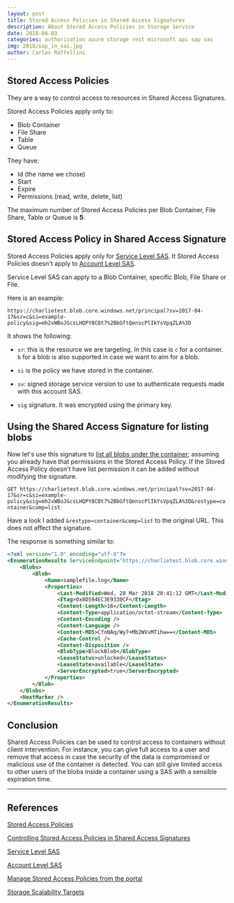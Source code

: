 ```yaml
---
layout: post
title: Stored Access Policies in Shared Access Signatures 
description: About Stored Access Policies in Storage Service
date: 2018-04-03
categories: authorization azure storage rest microsoft api sap sas
img: 2018/sap_in_sas.jpg
author: Carlos Raffellini
---
```


## Stored Access Policies

They are a way to control access to resources in Shared Access Signatures.

Stored Access Policies apply only to:

- Blob Container
- File Share
- Table
- Queue

They have:

- Id (the name we chose)
- Start
- Expire
- Permissions (read, write, delete, list)

The maximum number of Stored Access Policies per Blob Container, File Share, Table or Queue is **5**.

## Stored Access Policy in Shared Access Signature

Stored Access Policies apply only for [Service Level SAS](https://docs.microsoft.com/en-us/rest/api/storageservices/constructing-a-service-sas). It Stored Access Policies doesn't apply to [Account Level SAS](https://docs.microsoft.com/en-us/rest/api/storageservices/constructing-an-account-sas).

Service Level SAS can apply to a Blob Container, specific Blob, File Share or File.

Here is an example:

`https://charlietest.blob.core.windows.net/principal?sv=2017-04-17&sr=c&si=example-policy&sig=mh2xWBoJGcsLHQPY8COt7%2BbGftQenscPlIkYsVpqZLA%3D`

It shows the following:

- `sr`: this is the resource we are targeting. In this case is `c` for a container. `b` for a blob is also supported in case we want to aim for a blob.

- `si` is the policy we have stored in the container.

- `sv`: signed storage service version to use to authenticate requests made with this account SAS.

- `sig` signature. It was encrypted using the primary key.

## Using the Shared Access Signature for listing blobs

Now let's use this signature to [list all blobs under the container](https://docs.microsoft.com/en-us/rest/api/storageservices/list-blobs); assuming you already have that permissions in the Stored Access Policy. If the Stored Access Policy doesn't have list permission it can be added without modifying the signature.

`GET https://charlietest.blob.core.windows.net/principal?sv=2017-04-17&sr=c&si=example-policy&sig=mh2xWBoJGcsLHQPY8COt7%2BbGftQenscPlIkYsVpqZLA%3D&restype=container&comp=list`

Have a look I added `&restype=container&comp=list` to the original URL. This does not affect the signature.

The response is something similar to:

```xml
<?xml version="1.0" encoding="utf-8"?>
<EnumerationResults ServiceEndpoint="https://charlietest.blob.core.windows.net/" ContainerName="principal">
    <Blobs>
        <Blob>
            <Name>samplefile.log</Name>
            <Properties>
                <Last-Modified>Wed, 28 Mar 2018 20:41:12 GMT</Last-Modified>
                <Etag>0x8D594EC3E9330CF</Etag>
                <Content-Length>16</Content-Length>
                <Content-Type>application/octet-stream</Content-Type>
                <Content-Encoding />
                <Content-Language />
                <Content-MD5>CfnNAq/Wy7+Mb2WVvMTihw==</Content-MD5>
                <Cache-Control />
                <Content-Disposition />
                <BlobType>BlockBlob</BlobType>
                <LeaseStatus>unlocked</LeaseStatus>
                <LeaseState>available</LeaseState>
                <ServerEncrypted>true</ServerEncrypted>
            </Properties>
        </Blob>
    </Blobs>
    <NextMarker />
</EnumerationResults>
```

## Conclusion

Shared Access Policies can be used to control access to containers without client intervention. For instance, you can give full access to a user and remove that access in case the security of the data is compromised or malicious use of the container is detected. You can still give limited access to other users of the blobs inside a container using a SAS with a sensible expiration time.

---

## References

[Stored Access Policies](https://docs.microsoft.com/en-us/rest/api/storageservices/establishing-a-stored-access-policy)

[Controlling Stored Access Policies in Shared Access Signatures](https://docs.microsoft.com/en-us/azure/storage/common/storage-dotnet-shared-access-signature-part-1#controlling-a-sas-with-a-stored-access-policy)

[Service Level SAS](https://docs.microsoft.com/en-us/rest/api/storageservices/constructing-a-service-sas)

[Account Level SAS](https://docs.microsoft.com/en-us/rest/api/storageservices/constructing-an-account-sas)

[Manage Stored Access Policies from the portal](https://azure.microsoft.com/en-gb/updates/manage-stored-access-policies-for-storage-accounts-from-within-the-azure-portal/)

[Storage Scalability Targets](https://docs.microsoft.com/en-us/azure/storage/common/storage-scalability-targets)